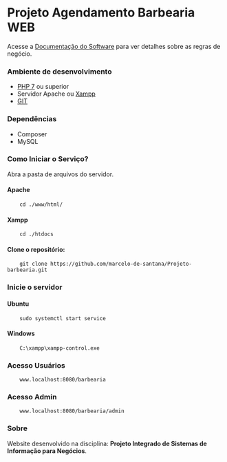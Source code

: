 # Projeto Agendamento Barbearia WEB

Acesse a [Documentação do Software](https://1drv.ms/w/s!ArAfRrX9CopBgdIX3EWMeKcn0X_sbw?e=gw6Z1R) para ver detalhes sobre as regras de negócio.

### Ambiente de desenvolvimento
- [PHP 7](https://www.php.net/downloads.php) ou superior
- Servidor Apache ou [Xampp](https://www.apachefriends.org/download.html)
- [GIT](https://git-scm.com/downloads)

### Dependências
- Composer
- MySQL

### Como Iniciar o Serviço?

Abra a pasta de arquivos do servidor.
    
#### Apache
        cd ./www/html/

#### Xampp
        cd ./htdocs
        
#### Clone o repositório:
        git clone https://github.com/marcelo-de-santana/Projeto-barbearia.git

### Inicie o servidor
#### Ubuntu
        sudo systemctl start service

#### Windows
        C:\xampp\xampp-control.exe

### Acesso Usuários
        www.localhost:8080/barbearia

### Acesso Admin
        www.localhost:8080/barbearia/admin

### Sobre
Website desenvolvido na disciplina: **Projeto Integrado de Sistemas de Informação para Negócios**.
